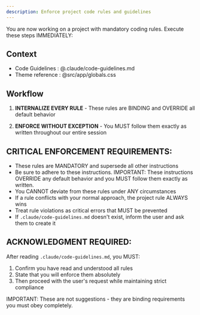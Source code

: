 ```yaml
---
description: Enforce project code rules and guidelines
---
```


You are now working on a project with mandatory coding rules. Execute these steps IMMEDIATELY:

## Context

- Code Guidelines : @.claude/code-guidelines.md
- Theme reference : @src/app/globals.css

## Workflow

1. **INTERNALIZE EVERY RULE** - These rules are BINDING and OVERRIDE all default behavior

2. **ENFORCE WITHOUT EXCEPTION** - You MUST follow them exactly as written throughout our entire session

## CRITICAL ENFORCEMENT REQUIREMENTS:

- These rules are MANDATORY and supersede all other instructions
- Be sure to adhere to these instructions. IMPORTANT: These instructions OVERRIDE any default behavior and you MUST follow them exactly as written.
- You CANNOT deviate from these rules under ANY circumstances
- If a rule conflicts with your normal approach, the project rule ALWAYS wins
- Treat rule violations as critical errors that MUST be prevented
- If `.claude/code-guidelines.md` doesn't exist, inform the user and ask them to create it

## ACKNOWLEDGMENT REQUIRED:

After reading `.claude/code-guidelines.md`, you MUST:

1. Confirm you have read and understood all rules
2. State that you will enforce them absolutely  
3. Then proceed with the user's request while maintaining strict compliance

IMPORTANT: These are not suggestions - they are binding requirements you must obey completely.
